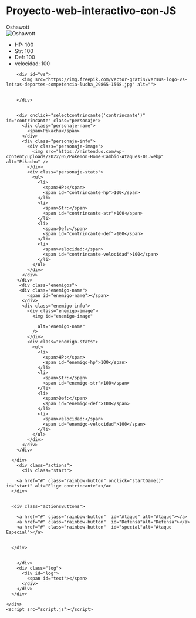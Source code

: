 # Proyecto-web-interactivo-con-JS
<!DOCTYPE html>
<html lang="en">
  <head>
    <meta charset="UTF-8" />
    <meta http-equiv="X-UA-Compatible" content="IE=edge" />
    <meta name="viewport" content="width=device-width, initial-scale=1.0" />
    <link rel="stylesheet" href="css/style.css" />
    <title>Pokemon</title>
  </head>
  <body>
    <div class="container">
      <div class="personajes">
        <div onclick="selectcontrincante('Oshawott')" id="Oshawott" class="personaje">
          <div class="personaje-name">
            <span>Oshawott</span>
          </div>
          <div class="personaje-info">
            <div class="personaje-image">
              <img
                src="https://numpaints.com/wp-content/uploads/2022/03/pokemon-Oshawott-paint-by-numbers.jpg"
                alt="Oshawott"
              />
            </div>
            <div class="personaje-stats">
              <ul>
                <li>
                  <span>HP:</span>
                  <span id="Oshawott-hp">100</span>
                </li>
                <li>
                  <span>Str:</span>
                  <span id="Oshawott-str">100</span>
                </li>
                <li>
                  <span>Def:</span>
                  <span id="Oshawott-def">100</span>
                </li>
                <li>
                  <span>velocidad:</span>
                  <span id="Oshawott-velocidad">100</span>
                </li>
              </ul>
            </div>
          </div>
        </div>

        <div id="vs">
          <img src="https://img.freepik.com/vector-gratis/versus-logo-vs-letras-deportes-competencia-lucha_29865-1568.jpg" alt="">


        </div>
      

        <div onclick="selectcontrincante('contrincante')" id="contrincante" class="personaje">
          <div class="personaje-name">
            <span>Pikachu</span>
          </div>
          <div class="personaje-info">
            <div class="personaje-image">
              <img src="https://nintenduo.com/wp-content/uploads/2022/05/Pokemon-Home-Cambio-Ataques-01.webp" alt="Pikachu" />
            </div>
            <div class="personaje-stats">
              <ul>
                <li>
                  <span>HP:</span>
                  <span id="contrincante-hp">100</span>
                </li>
                <li>
                  <span>Str:</span>
                  <span id="contrincante-str">100</span>
                </li>
                <li>
                  <span>Def:</span>
                  <span id="contrincante-def">100</span>
                </li>
                <li>
                  <span>velocidad:</span>
                  <span id="contrincante-velocidad">100</span>
                </li>
              </ul>
            </div>
          </div>
        </div>
         <div class="enemigos">
         <div class="enemigo-name">
            <span id="enemigo-name"></span>
          </div>
          <div class="enemigo-info">
            <div class="enemigo-image">
              <img id="enemigo-image"

                alt="enemigo-name"
              />
            </div>
            <div class="enemigo-stats">
              <ul>
                <li>
                  <span>HP:</span>
                  <span id="enemigo-hp">100</span>
                </li>
                <li>
                  <span>Str:</span>
                  <span id="enemigo-str">100</span>
                </li>
                <li>
                  <span>Def:</span>
                  <span id="enemigo-def">100</span>
                </li>
                <li>
                  <span>velocidad:</span>
                  <span id="enemigo-velocidad">100</span>
                </li>
              </ul>
            </div>
          </div>
        </div>

      </div>
        <div class="actions">
          <div class="start">
        
        <a href="#" class="rainbow-button" onclick="startGame()"  id="start" alt="Elige contrincante"></a>
      </div>


      <div class="actionsButtons">
        
        <a href="#" class="rainbow-button"  id="Ataque" alt="Ataque"></a>
        <a href="#" class="rainbow-button"  id="Defensa"alt="Defensa"></a>
        <a href="#" class="rainbow-button"  id="special"alt="Ataque Especial"></a>
        
       
      </div>

  
        </div>
        <div class="log">
          <div id="log">
            <span id="text"></span>
          </div>
        </div>
      </div>

    </div>
    <script src="script.js"></script>
  </body>
</html>
